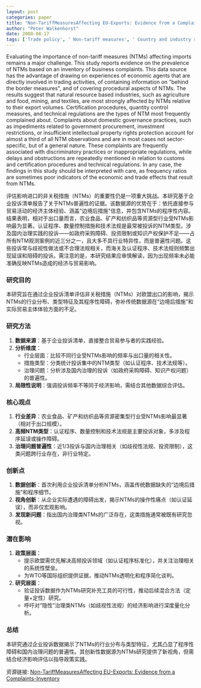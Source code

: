 ```yaml
---
layout: post
categories: paper
title: "Non-TariffMeasuresAffecting EU-Exports: Evidence from a Complaints-Inventory"
author: "Peter Walkenhorst"
date: 2008-08-17
tags: ['Trade policy', ' Non-tariff measures', ' Country and industry studies of trade']
---
```


Evaluating the importance of non-tariff measures (NTMs) affecting imports remains a major challenge. This study reports evidence on the prevalence of NTMs based on an inventory of business complaints. This data source has the advantage of drawing on experiences of economic agents that are directly involved in trading activities, of containing information on "behind the border measures", and of covering procedural aspects of NTMs. The results suggest that natural resource based industries, such as agriculture and food, mining, and textiles, are most strongly affected by NTMs relative to their export volumes. Certification procedures, quantity control measures, and technical regulations are the types of NTM most frequently complained about. Complaints about domestic governance practices, such as impediments related to government procurement, investment restrictions, or insufficient intellectual property rights protection account for almost a third of all NTM observations and are in most cases not sector-specific, but of a general nature. These complaints are frequently associated with discriminatory practices or inappropriate regulations, while delays and obstructions are repeatedly mentioned in relation to customs and certification procedures and technical regulations. In any case, the findings in this study should be interpreted with care, as frequency ratios are sometimes poor indicators of the economic and trade effects that result from NTMs.

评估影响进口的非关税措施（NTMs）的重要性仍是一项重大挑战。本研究基于企业投诉清单报告了关于NTMs普遍性的证据。该数据源的优势在于：依托直接参与贸易活动的经济主体经验、涵盖"边境后措施"信息，并包含NTMs的程序性内容。结果表明，相对于出口量而言，农业食品、矿产和纺织品等资源型行业受NTMs影响最为显著。认证程序、数量控制措施和技术法规是最常被投诉的NTM类型。涉及国内治理实践的投诉——如政府采购障碍、投资限制或知识产权保护不足——占所有NTM观测案例的近三分之一，且大多不具行业特异性，而是普遍性问题。这些投诉常与歧视性做法或不合理法规相关，而海关及认证程序、技术法规则频繁出现延误和阻碍的投诉。需注意的是，本研究结果应审慎解读，因为出现频率未必能准确反映NTMs造成的经济与贸易影响。

### 研究目的  
本研究旨在通过企业投诉清单评估非关税措施（NTMs）对欧盟出口的影响，揭示NTMs的行业分布、类型特征及其程序性障碍，弥补传统数据源在“边境后措施”和实际贸易主体体验方面的不足。

### 研究方法  
1. **数据来源**：基于企业投诉清单，直接整合贸易参与者的实践经验。  
2. **分析维度**：  
   - 行业层面：比较不同行业受NTMs影响的频率与出口量的相关性。  
   - 措施类型：分类统计投诉集中的NTM类型（如认证程序、技术法规等）。  
   - 治理问题：分析涉及国内治理的投诉（如政府采购障碍、知识产权问题）的普遍性。  
3. **局限性说明**：强调投诉频率不等同于经济影响，需结合其他数据综合评估。

### 核心观点  
1. **行业差异**：农业食品、矿产和纺织品等资源密集型行业受NTMs影响最显著（相对于出口规模）。  
2. **高频NTM类型**：认证程序、数量控制和技术法规是主要投诉对象，多涉及程序延误或操作障碍。  
3. **治理问题普遍性**：近1/3投诉与国内治理相关（如歧视性法规、投资限制），这类问题跨行业存在，非行业特定。  

### 创新点  
1. **数据创新**：首次利用企业投诉清单分析NTMs，涵盖传统数据缺失的“边境后措施”和程序细节。  
2. **视角创新**：从企业实际遭遇的障碍出发，揭示NTMs的操作性痛点（如认证延误），而非仅宏观影响。  
3. **发现新问题**：指出国内治理类NTMs的广泛存在，这类措施通常被既有研究忽视。  

### 潜在影响  
1. **政策层面**：  
   - 提示欧盟需优先解决高频投诉领域（如认证程序标准化），并关注治理相关的系统性壁垒。  
   - 为WTO等国际组织提供证据，推动NTMs透明化和程序简化谈判。  
2. **研究层面**：  
   - 验证投诉数据作为NTMs研究补充工具的可行性，推动后续混合方法（定量+定性）研究。  
   - 呼吁对“隐性”治理类NTMs（如歧视性法规）的经济影响进行深度量化分析。  

### 总结  
本研究通过企业投诉数据揭示了NTMs的行业分布与类型特征，尤其凸显了程序性障碍和国内治理问题的普遍性。其创新性数据源为NTMs研究提供了新视角，但需结合经济影响评估以指导政策实践。

资源链接: [Non-TariffMeasuresAffecting EU-Exports: Evidence from a Complaints-Inventory](https://papers.ssrn.com/sol3/papers.cfm?abstract_id=1227782)
